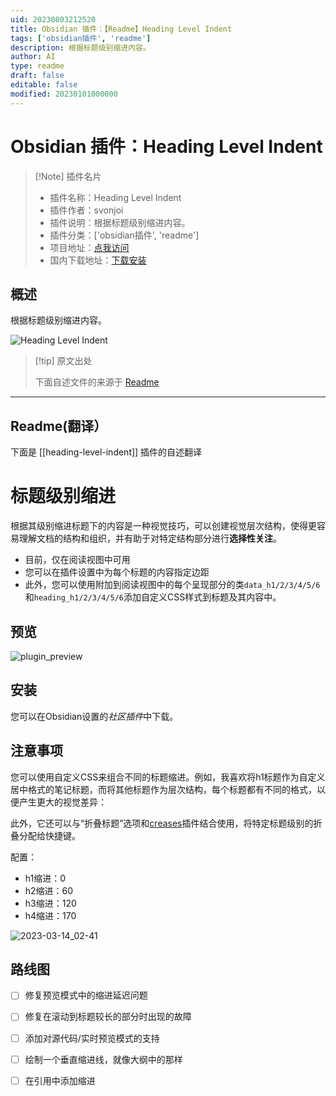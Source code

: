 ```yaml
---
uid: 20230803212520
title: Obsidian 插件：【Readme】Heading Level Indent
tags: ['obsidian插件', 'readme']
description: 根据标题级别缩进内容。
author: AI
type: readme
draft: false
editable: false
modified: 20230101000000
---
```


# Obsidian 插件：Heading Level Indent

> [!Note] 插件名片
> - 插件名称：Heading Level Indent
> - 插件作者：svonjoi
> - 插件说明：根据标题级别缩进内容。
> - 插件分类：['obsidian插件', 'readme']
> - 项目地址：[点我访问](https://github.com/svonjoi/obsidian-heading-level-indent)
> - 国内下载地址：[下载安装](https://pkmer.cn/products/plugin/pluginMarket/?heading-level-indent)

## 概述

根据标题级别缩进内容。

![Heading Level Indent](https://cdn.pkmer.cn/covers/heading-level-indent.png!pkmer)

> [!tip] 原文出处
> 
>下面自述文件的来源于 [Readme](https://ghproxy.net/https://raw.githubusercontent.com/svonjoi/obsidian-heading-level-indent/master/README.md)
> 

---

## Readme(翻译）

下面是 [[heading-level-indent]] 插件的自述翻译



# 标题级别缩进

根据其级别缩进标题下的内容是一种视觉技巧，可以创建视觉层次结构，使得更容易理解文档的结构和组织，并有助于对特定结构部分进行**选择性关注**。

- 目前，仅在阅读视图中可用
- 您可以在插件设置中为每个标题的内容指定边距
- 此外，您可以使用附加到阅读视图中的每个呈现部分的类`data_h1/2/3/4/5/6`和`heading_h1/2/3/4/5/6`添加自定义CSS样式到标题及其内容中。

## 预览

![plugin_preview](https://user-images.githubusercontent.com/58810368/220870821-1d7adf75-d6c8-4f6e-9634-5f10b34cfe95.png)

## 安装

您可以在Obsidian设置的*社区插件*中下载。

## 注意事项

您可以使用自定义CSS来组合不同的标题缩进。例如，我喜欢将h1标题作为自定义居中格式的笔记标题，而将其他标题作为层次结构，每个标题都有不同的格式，以便产生更大的视觉差异：

此外，它还可以与“折叠标题”选项和[creases](https://github.com/liamcain/obsidian-creases)插件结合使用，将特定标题级别的折叠分配给快捷键。

配置：
- h1缩进：0
- h2缩进：60
- h3缩进：120
- h4缩进：170

![2023-03-14_02-41](https://user-images.githubusercontent.com/58810368/224870488-eabae6d1-eed5-4aa9-b4fc-978d5152b466.png)

## 路线图

- [ ] 修复预览模式中的缩进延迟问题
- [ ] 修复在滚动到标题较长的部分时出现的故障
- [ ] 添加对源代码/实时预览模式的支持
- [ ] 绘制一个垂直缩进线，就像大纲中的那样
- [ ] 在引用中添加缩进



